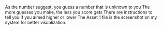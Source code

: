 As the number suggest, you guess a number that is unknown to you
The more guesses you make, the less you score gets
There are instructions to tell you if you aimed higher or lower
The Asset 1 file is the screenshot on my system for better visualization.
